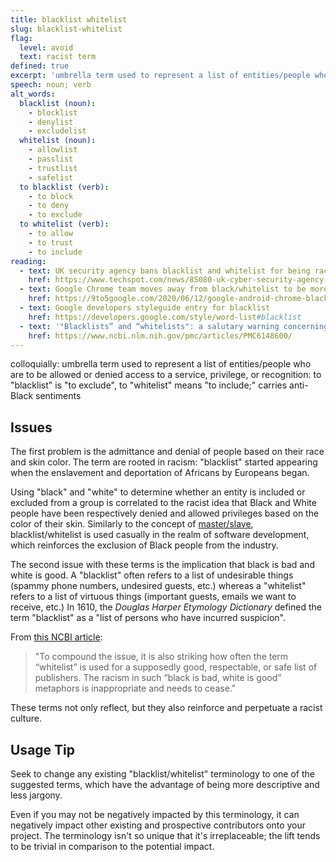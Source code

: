 ```yaml
---
title: blacklist whitelist
slug: blacklist-whitelist
flag:
  level: avoid
  text: racist term
defined: true
excerpt: 'umbrella term used to represent a list of entities/people who are to be allowed or denied access to a service, privilege, or recognition: to "blacklist" is "to exclude", to "whitelist" means "to include".'
speech: noun; verb
alt_words:
  blacklist (noun):
    - blocklist
    - denylist
    - excludelist
  whitelist (noun):
    - allowlist
    - passlist
    - trustlist
    - safelist
  to blacklist (verb):
    - to block
    - to deny
    - to exclude
  to whitelist (verb):
    - to allow
    - to trust
    - to include
reading:
  - text: UK security agency bans blacklist and whitelist for being racist
    href: https://www.techspot.com/news/85080-uk-cyber-security-agency-stop-using-racist-blacklist.html
  - text: Google Chrome team moves away from black/whitelist to be more inclusing
    href: https://9to5google.com/2020/06/12/google-android-chrome-blacklist-blocklist-more-inclusive/
  - text: Google developers styleguide entry for blacklist
    href: https://developers.google.com/style/word-list#blacklist
  - text: '"Blacklists” and “whitelists": a salutary warning concerning the prevalence of racist language in discussions of predatory publishing'
    href: https://www.ncbi.nlm.nih.gov/pmc/articles/PMC6148600/
---
```


colloquially: umbrella term used to represent a list of entities/people who are to be allowed or denied access to a service, privilege, or recognition: to "blacklist" is "to exclude", to "whitelist" means "to include;" carries anti-Black sentiments

## Issues

<!-- Black/white admittance and denial (Jim Crow) -->

The first problem is the admittance and denial of people based on their race and skin color. The term are rooted in racism: "blacklist" started appearing when the enslavement and deportation of Africans by Europeans began.

Using "black" and "white" to determine whether an entity is included or excluded from a group is correlated to the racist idea that Black and White people have been respectively denied and allowed privileges based on the color of their skin. Similarly to the concept of [master/slave](/definitions/master-slave), blacklist/whitelist is used casually in the realm of software development, which reinforces the exclusion of Black people from the industry.

<!-- Black/white as a good/bad dichotomy -->

The second issue with these terms is the implication that black is bad and white is good. A "blacklist" often refers to a list of undesirable things (spammy phone numbers, undesired guests, etc.) whereas a "whitelist" refers to a list of virtuous things (important guests, emails we want to receive, etc.) In 1610, the _Douglas Harper Etymology Dictionary_ defined the term "blacklist" as a "list of persons who have incurred suspicion".

From [this NCBI article](https://www.ncbi.nlm.nih.gov/pmc/articles/PMC6148600/):

> "To compound the issue, it is also striking how often the term “whitelist” is used for a supposedly good, respectable, or safe list of publishers. The racism in such “black is bad, white is good” metaphors is inappropriate and needs to cease."

These terms not only reflect, but they also reinforce and perpetuate a racist culture.

## Usage Tip

Seek to change any existing "blacklist/whitelist" terminology to one of the suggested terms, which have the advantage of being more descriptive and less jargony.

Even if you may not be negatively impacted by this terminology, it can negatively impact other existing and prospective contributors onto your project. The terminology isn't so unique that it's irreplaceable; the lift tends to be trivial in comparison to the potential impact.

